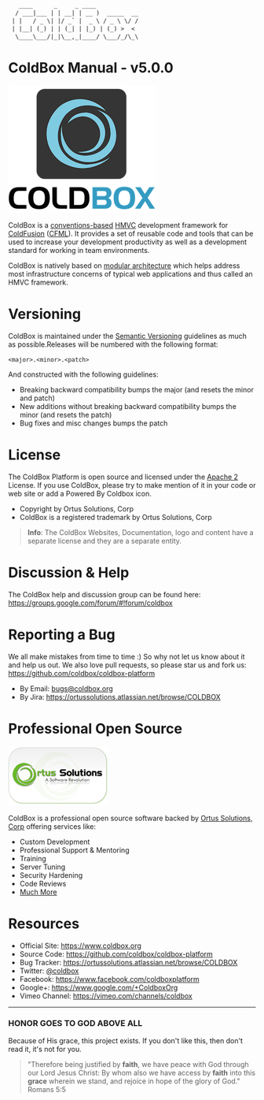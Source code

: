 ```
   ____      _     _ ____            
  / ___|___ | | __| | __ )  _____  __
 | |   / _ \| |/ _` |  _ \ / _ \ \/ /
 | |__| (_) | | (_| | |_) | (_) >  < 
  \____\___/|_|\__,_|____/ \___/_/\_\
```

# ColdBox Manual - v5.0.0

![ColdBox Platform](../full/images/ColdBoxLogo2015_300.png)

ColdBox is a [conventions-based](https://en.wikipedia.org/wiki/Convention_over_configuration) [HMVC](https://en.wikipedia.org/wiki/Model–view–controller) development framework for [ColdFusion](http://en.wikipedia.org/wiki/Adobe_ColdFusion) ([CFML](https://en.wikipedia.org/wiki/ColdFusion_Markup_Language)). It provides a set of reusable code and tools that can be used to increase your development productivity as well as a development standard for working in team environments. 

ColdBox is natively based on [modular architecture](https://en.wikipedia.org/wiki/Modular_design) which helps address most infrastructure concerns of typical web applications and thus called an HMVC framework.


# Versioning
ColdBox is maintained under the [Semantic Versioning](http://semver.org) guidelines as much as possible.Releases will be numbered with the following format:

```
<major>.<minor>.<patch>
```

And constructed with the following guidelines:

* Breaking backward compatibility bumps the major (and resets the minor and patch)
* New additions without breaking backward compatibility bumps the minor (and resets the patch)
* Bug fixes and misc changes bumps the patch


# License
The ColdBox Platform is open source and licensed under the [Apache 2](https://www.apache.org/licenses/LICENSE-2.0.html) License.  If you use ColdBox,
please try to make mention of it in your code or web site or add a Powered By Coldbox icon.

* Copyright by Ortus Solutions, Corp
* ColdBox is a registered trademark by Ortus Solutions, Corp


>**Info**: The ColdBox Websites, Documentation, logo and content have a separate license and they are a separate entity.

# Discussion & Help
The ColdBox help and discussion group can be found here: https://groups.google.com/forum/#!forum/coldbox

# Reporting a Bug
We all make mistakes from time to time :) So why not let us know about it and help us out.  We also love pull requests, so please star us and fork us: https://github.com/coldbox/coldbox-platform
* By Email: [bugs@coldbox.org](mailto:bugs@coldbox.org)
* By Jira: https://ortussolutions.atlassian.net/browse/COLDBOX

# Professional Open Source
![Ortus Solutions, Corp](../full/images/ortussolutions_button.png)

ColdBox is a professional open source software backed by [Ortus Solutions, Corp](https://www.ortussolutions.com/services) offering services like:
* Custom Development
* Professional Support & Mentoring
* Training
* Server Tuning
* Security Hardening
* Code Reviews
* [Much More](http://www.ortussolutions.com/services)

# Resources
* Official Site: https://www.coldbox.org
* Source Code: https://github.com/coldbox/coldbox-platform
* Bug Tracker: https://ortussolutions.atlassian.net/browse/COLDBOX
* Twitter: [@coldbox](http://www.twitter.com/coldbox)
* Facebook: https://www.facebook.com/coldboxplatform
* Google+: https://www.google.com/+ColdboxOrg
* Vimeo Channel: https://vimeo.com/channels/coldbox

---

### HONOR GOES TO GOD ABOVE ALL
Because of His grace, this project exists. If you don't like this, then don't read it, it's not for you.


> "Therefore being justified by **faith**, we have peace with God through our Lord Jesus Christ:
By whom also we have access by **faith** into this **grace** wherein we stand, and rejoice in hope of the glory of God." Romans 5:5








